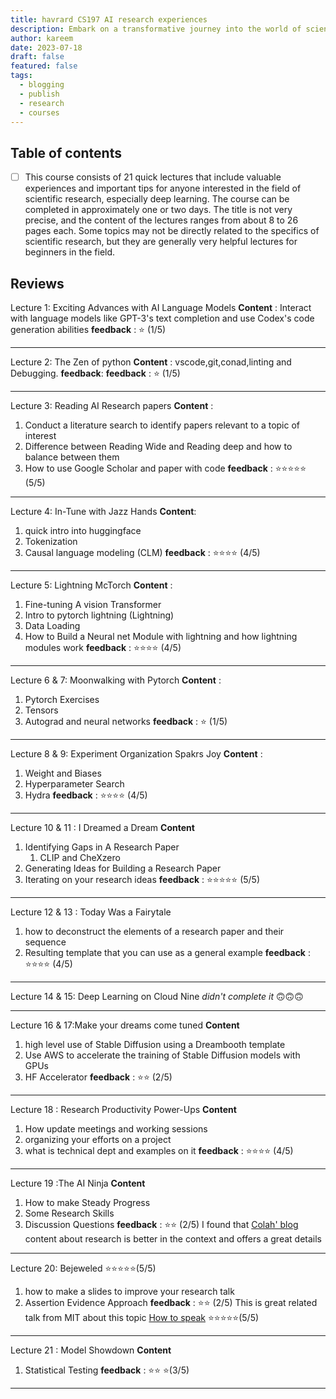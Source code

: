 ```yaml
---
title: havrard CS197 AI research experiences
description: Embark on a transformative journey into the world of scientific research, particularly deep learning, with our comprehensive 21-lecture course. Delve into a wealth of experiences and crucial insights delivered through quick, digestible lectures, designed for enthusiasts and beginners alike. Complete the course in just one or two days, exploring topics ranging from AI language models to advanced techniques in research paper analysis.
author: kareem
date: 2023-07-18
draft: false
featured: false
tags:
  - blogging
  - publish
  - research
  - courses
---
```


## Table of contents

- [ ] This course consists of 21 quick lectures that include valuable experiences and important tips for anyone interested in the field of scientific research, especially deep learning. The course can be completed in approximately one or two days. The title is not very precise, and the content of the lectures ranges from about 8 to 26 pages each. Some topics may not be directly related to the specifics of scientific research, but they are generally very helpful lectures for beginners in the field.

## Reviews

Lecture 1: Exciting Advances with AI Language Models
**Content** : Interact with language models like GPT-3's text completion and use Codex's code generation abilities
**feedback** : ⭐ (1/5)

---

Lecture 2: The Zen of python
**Content** : vscode,git,conad,linting and Debugging.
**feedback**: **feedback** : ⭐ (1/5)

---

Lecture 3: Reading AI Research papers
**Content** :

1. Conduct a literature search to identify papers relevant to a topic of interest
2. Difference between Reading Wide and Reading deep and how to balance between them
3. How to use Google Scholar and paper with code
   **feedback** : ⭐⭐⭐⭐⭐ (5/5)

---

Lecture 4: In-Tune with Jazz Hands
**Content**:

1. quick intro into huggingface
2. Tokenization
3. Causal language modeling (CLM)
   **feedback** : ⭐⭐⭐⭐ (4/5)

---

Lecture 5: Lightning McTorch
**Content** :

1. Fine-tuning A vision Transformer
2. Intro to pytorch lightning (Lightning)
3. Data Loading
4. How to Build a Neural net Module with lightning and how lightning modules work
   **feedback** : ⭐⭐⭐⭐ (4/5)

---

Lecture 6 & 7: Moonwalking with Pytorch
**Content** :

1. Pytorch Exercises
2. Tensors
3. Autograd and neural networks
   **feedback** : ⭐ (1/5)

---

Lecture 8 & 9: Experiment Organization Spakrs Joy
**Content** :

1. Weight and Biases
2. Hyperparameter Search
3. Hydra
   **feedback** : ⭐⭐⭐⭐ (4/5)

---

Lecture 10 & 11 : I Dreamed a Dream
**Content**

1. Identifying Gaps in A Research Paper
   1. CLIP and CheXzero
2. Generating Ideas for Building a Research Paper
3. Iterating on your research ideas
   **feedback** : ⭐⭐⭐⭐⭐ (5/5)

---

Lecture 12 & 13 : Today Was a Fairytale

1. how to deconstruct the elements of a research paper and their sequence
2. Resulting template that you can use as a general example
   **feedback** : ⭐⭐⭐⭐ (4/5)

---

Lecture 14 & 15: Deep Learning on Cloud Nine
_didn't complete it_ 🙃🙃🙃

---

Lecture 16 & 17:Make your dreams come tuned
**Content**

1. high level use of Stable Diffusion using a Dreambooth template
2. Use AWS to accelerate the training of Stable Diffusion models with GPUs
3. HF Accelerator
   **feedback** : ⭐⭐ (2/5)

---

Lecture 18 : Research Productivity Power-Ups
**Content**

1. How update meetings and working sessions
2. organizing your efforts on a project
3. what is technical dept and examples on it
   **feedback** : ⭐⭐⭐⭐ (4/5)

---

Lecture 19 :The AI Ninja
**Content**

1. How to make Steady Progress
2. Some Research Skills
3. Discussion Questions
   **feedback** : ⭐⭐ (2/5)
   I found that [Colah' blog](https://colah.github.io/notes/taste/) content about research is better in the context and offers a great details

---

Lecture 20: Bejeweled ⭐⭐⭐⭐⭐(5/5)

1. how to make a slides to improve your research talk
2. Assertion Evidence Approach
   **feedback** : ⭐⭐ (2/5)
   This is great related talk from MIT about this topic [How to speak](https://www.youtube.com/watch?v=Unzc731iCUY&pp=ygUyaG93IHRvIG1ha2Ugc2xpZGVzaG93IGFuZCBwcmVzZW50YXRpb24gbWl0IGxlY3R1cmU%3D) ⭐⭐⭐⭐⭐(5/5)

---

Lecture 21 : Model Showdown
**Content**

1. Statistical Testing
   **feedback** : ⭐⭐ ⭐(3/5)

---
